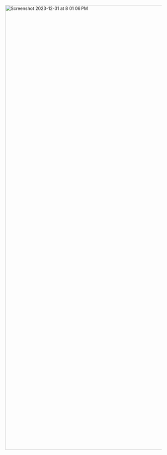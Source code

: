 <img width="1429" alt="Screenshot 2023-12-31 at 8 01 06 PM" src="https://github.com/Sudheered/FACEPrep-mini-project/assets/107162231/d2798840-0d28-4c06-a5fe-2b644e967df6">
